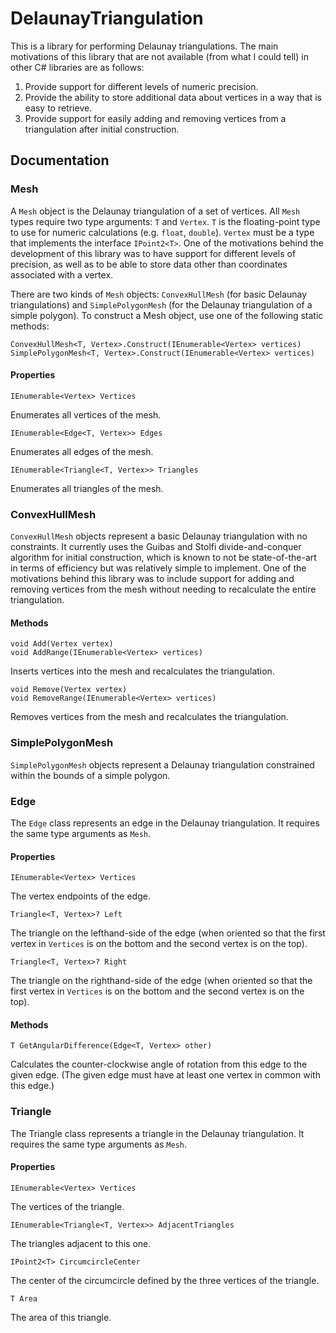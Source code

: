 # DelaunayTriangulation
This is a library for performing Delaunay triangulations. The main motivations of this library that are not available (from what I could tell) in other C# libraries are as follows:
1. Provide support for different levels of numeric precision.
2. Provide the ability to store additional data about vertices in a way that is easy to retrieve.
3. Provide support for easily adding and removing vertices from a triangulation after initial construction.

## Documentation
### Mesh
A `Mesh` object is the Delaunay triangulation of a set of vertices. All `Mesh` types require two type arguments: `T` and `Vertex`. `T` is the floating-point type to use for numeric calculations (e.g. `float`, `double`). `Vertex` must be a type that implements the interface `IPoint2<T>`. One of the motivations behind the development of this library was to have support for different levels of precision, as well as to be able to store data other than coordinates associated with a vertex.

There are two kinds of `Mesh` objects: `ConvexHullMesh` (for basic Delaunay triangulations) and `SimplePolygonMesh` (for the Delaunay triangulation of a simple polygon). To construct a Mesh object, use one of the following static methods:

    ConvexHullMesh<T, Vertex>.Construct(IEnumerable<Vertex> vertices)
    SimplePolygonMesh<T, Vertex>.Construct(IEnumerable<Vertex> vertices)

#### Properties
    IEnumerable<Vertex> Vertices

Enumerates all vertices of the mesh.

    IEnumerable<Edge<T, Vertex>> Edges

Enumerates all edges of the mesh.

    IEnumerable<Triangle<T, Vertex>> Triangles

Enumerates all triangles of the mesh.

### ConvexHullMesh
`ConvexHullMesh` objects represent a basic Delaunay triangulation with no constraints. It currently uses the Guibas and Stolfi divide-and-conquer algorithm for initial construction, which is known to not be state-of-the-art in terms of efficiency but was relatively simple to implement. One of the motivations behind this library was to include support for adding and removing vertices from the mesh without needing to recalculate the entire triangulation.

#### Methods
    void Add(Vertex vertex)
    void AddRange(IEnumerable<Vertex> vertices)

Inserts vertices into the mesh and recalculates the triangulation.

    void Remove(Vertex vertex)
    void RemoveRange(IEnumerable<Vertex> vertices)

Removes vertices from the mesh and recalculates the triangulation.

### SimplePolygonMesh
`SimplePolygonMesh` objects represent a Delaunay triangulation constrained within the bounds of a simple polygon.

### Edge
The `Edge` class represents an edge in the Delaunay triangulation. It requires the same type arguments as `Mesh`.

#### Properties
    IEnumerable<Vertex> Vertices

The vertex endpoints of the edge.

    Triangle<T, Vertex>? Left

The triangle on the lefthand-side of the edge (when oriented so that the first vertex in `Vertices` is on the bottom and the second vertex is on the top).

    Triangle<T, Vertex>? Right

The triangle on the righthand-side of the edge (when oriented so that the first vertex in `Vertices` is on the bottom and the second vertex is on the top).

#### Methods
    T GetAngularDifference(Edge<T, Vertex> other)

Calculates the counter-clockwise angle of rotation from this edge to the given edge. (The given edge must have at least one vertex in common with this edge.)

### Triangle
The Triangle class represents a triangle in the Delaunay triangulation. It requires the same type arguments as `Mesh`.

#### Properties
    IEnumerable<Vertex> Vertices

The vertices of the triangle.

    IEnumerable<Triangle<T, Vertex>> AdjacentTriangles

The triangles adjacent to this one.

    IPoint2<T> CircumcircleCenter

The center of the circumcircle defined by the three vertices of the triangle.

    T Area

The area of this triangle.
